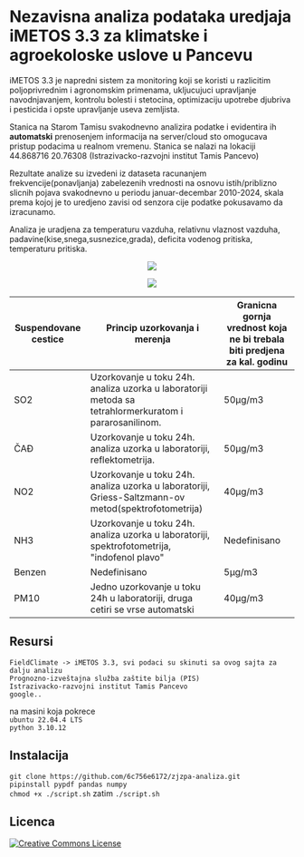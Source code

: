 # Nezavisna analiza podataka uredjaja iMETOS 3.3 za klimatske i agroekoloske uslove u Pancevu

iMETOS 3.3 je napredni sistem za monitoring koji se koristi u razlicitim poljoprivrednim i agronomskim primenama, ukljucujuci upravljanje navodnjavanjem, kontrolu bolesti i stetocina,
optimizaciju upotrebe djubriva i pesticida i opste upravljanje useva zemljista.<br>

Stanica na Starom Tamisu svakodnevno analizira podatke i evidentira ih **automatski** prenosenjem informacija na server/cloud sto omogucava pristup podacima u realnom vremenu. Stanica se nalazi na lokaciji 44.868716 20.76308 (Istrazivacko-razvojni institut Tamis Pancevo)<br>

Rezultate analize su izvedeni iz dataseta racunanjem frekvencije(ponavljanja) zabelezenih vrednosti na osnovu istih/priblizno slicnih pojava svakodnevno u periodu januar-decembar 2010-2024, skala prema kojoj je to uredjeno zavisi od senzora cije podatke pokusavamo da izracunamo.<br>

Analiza je uradjena za temperaturu vazduha, relativnu vlaznost vazduha, padavine(kise,snega,susnezice,grada), deficita vodenog pritiska, temperaturu pritiska.<br>
 
<p align="center">
  <img src="https://github.com/stefantonic/iMETOS3.3-pancevo/blob/main/air_temp/test_comparison.png?raw=true" />
</p>

<p align="center">
  <img src="https://github.com/stefantonic/iMETOS3.3-pancevo/blob/main/relative_humidity/test_comparison_humidity.png" />
</p>

|Suspendovane cestice | Princip uzorkovanja i merenja | Granicna gornja vrednost koja ne bi trebala biti predjena za kal. godinu           
|----------------|----------------|----------------| 
|SO2                |Uzorkovanje u toku 24h. analiza uzorka u laboratoriji metoda sa tetrahlormerkuratom i pararosanilinom. | 50µg/m3
ČAĐ				|	Uzorkovanje u toku 24h. analiza uzorka u laboratoriji, reflektometrija.| 50µg/m3
NO2				| Uzorkovanje u toku 24h. analiza uzorka u laboratoriji, Griess-Saltzmann-ov metod(spektrofotometrija)| 40µg/m3
NH3				| Uzorkovanje u toku 24h. analiza uzorka u laboratoriji, spektrofotometrija, "indofenol plavo"| Nedefinisano
Benzen			| Nedefinisano | 5µg/m3
PM10          | Jedno uzorkovanje u toku 24h u laboratoriji, druga cetiri se vrse automatski| 40µg/m3

## Resursi
`FieldClimate -> iMETOS 3.3, svi podaci su skinuti sa ovog sajta za dalju analizu`<br>
`Prognozno-izveštajna služba zaštite bilja (PIS)`<br>
`Istrazivacko-razvojni institut Tamis Pancevo`<br>
`google..`<br>

na masini koja pokrece<br>
`ubuntu 22.04.4 LTS`<br>
`python 3.10.12`<br>

## Instalacija
`git clone https://github.com/6c756e6172/zjzpa-analiza.git`<br>
`pipinstall pypdf pandas numpy`<br>
`chmod +x ./script.sh` zatim `./script.sh`<br> 

## Licenca
[![Creative Commons License](https://i.creativecommons.org/l/by-nc-nd/4.0/88x31.png)](http://creativecommons.org/licenses/by-nc-nd/4.0/)
